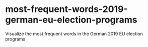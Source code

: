 # most-frequent-words-2019-german-eu-election-programs
Visualize the most frequent words in the German 2019 EU election programs

